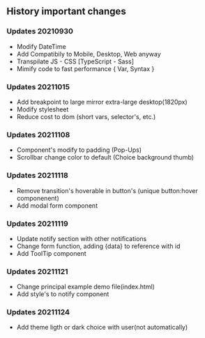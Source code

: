 ## History important changes

### Updates 20210930
- Modify DateTime
- Add Compatibily to Mobile, Desktop, Web anyway
- Transpilate JS - CSS [TypeScript - Sass]
- Mimify code to fast performance { Var, Syntax }



### Updates 20211015
- Add breakpoint to large mirror extra-large desktop(1820px)
- Modify stylesheet
- Reduce cost to dom (short vars, selector's, etc.)



### Updates 20211108
- Component's modify to padding (Pop-Ups)
- Scrollbar change color to default (Choice background thumb)



### Updates 20211118
- Remove transition's hoverable in button's (unique button:hover componenent)
- Add modal form component



### Updates 20211119
- Update notify section with other notifications
- Change form function, adding {data} to reference with id
- Add ToolTip component



### Updates 20211121
- Change principal example demo file(index.html)
- Add style's to notify component



### Updates 20211124
- Add theme ligth or dark choice with user(not automatically)
